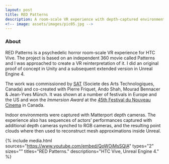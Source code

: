 ```yaml
---
layout: post
title: RED Patterns
description: A room-scale VR experience with depth-captured environments and redirected walking
<!-- image: assets/images/pic05.jpg -->
---
```

<!-- Links: -->
[l1]: http://sat.qc.ca/
[l2]: http://www.nouveaucinema.ca/en

### <a class="toc_item" name="1"></a>About

RED Patterns is a psychedelic horror room-scale VR experience for HTC Vive. The project is based on an independent 360 movie called Patterns and I was approached to create a VR reinterpretation of it. I did an original proof of concept in Unity and a subsequent extended version in Unreal Engine 4.

The work was commissioned by [SAT][l1] (Societe des Arts Technologiques, Canada) and co-created with Pierre Friquet, Ando Shah, Mourad Bennacer & Jean-Yves Münch. It was shown at a number of festivals in Europe and the US and won the *Immersion Award* at the [45th Festival du Nouveau Cinema][l2] in Canada.

Indoor environments were captured with Matterport depth cameras. The experience also has sequences of actors’ performances captured with additional depth cameras synched to RGB cameras, and the resulting point clouds where then used to reconstruct mesh approximations inside Unreal.

{% include media.html
  sources="https://www.youtube.com/embed/QoWOjMsSQIA"
  types="2"
  sizes=""
  titles="RED Patterns."
  descriptions="HTC Vive, Unreal Engine 4."
%}
